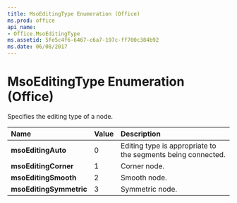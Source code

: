 ```yaml
---
title: MsoEditingType Enumeration (Office)
ms.prod: office
api_name:
- Office.MsoEditingType
ms.assetid: 5fe5c4f6-6467-c6a7-197c-ff700c384b92
ms.date: 06/08/2017
---
```



# MsoEditingType Enumeration (Office)

Specifies the editing type of a node.



|Name|Value|Description|
|:-----|:-----|:-----|
|**msoEditingAuto**|0|Editing type is appropriate to the segments being connected.|
|**msoEditingCorner**|1|Corner node.|
|**msoEditingSmooth**|2|Smooth node.|
|**msoEditingSymmetric**|3|Symmetric node.|

